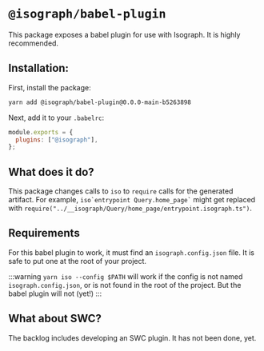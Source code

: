 # `@isograph/babel-plugin`

This package exposes a babel plugin for use with Isograph. It is highly recommended.

## Installation:

First, install the package:

```bash
yarn add @isograph/babel-plugin@0.0.0-main-b5263898
```

Next, add it to your `.babelrc`:

```js
module.exports = {
  plugins: ["@isograph"],
};
```

## What does it do?

This package changes calls to `iso` to `require` calls for the generated artifact. For example, `` iso`entrypoint Query.home_page` `` might get replaced with `require("../__isograph/Query/home_page/entrypoint.isograph.ts")`.

## Requirements

For this babel plugin to work, it must find an `isograph.config.json` file. It is safe to put one at the root of your project.

:::warning
`yarn iso --config $PATH` will work if the config is not named `isograph.config.json`, or is not found in the root of the project. But the babel plugin will not (yet!)
:::

## What about SWC?

The backlog includes developing an SWC plugin. It has not been done, yet.
